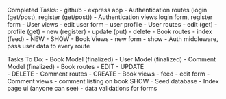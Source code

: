 Completed Tasks:
	- github
	- express app
	- Authentication routes (login (get/post), register (get/post))
	- Authentication views login form, register form 
	- User views 
		- edit user form 
		- user profile
	- User routes 
		- edit (get)
		- profile (get)
		- new (register)
		- update (put)
		- delete 
	- Book routes
		- index (feed)
		- NEW
		- SHOW
	- Book Views
		- new form
		- show 
	- Auth middleware, pass user data to every route 
	

Tasks To Do:
	- Book Model (finalized)
	- User Model (finalized)
	- Comment Model (finalized)
	- Book routes
		- EDIT
		- UPDATE		
		- DELETE 
	- Comment routes
		- CREATE
	- Book views
		- feed 
		- edit form 
	- Comment views
		- comment listing on book SHOW
	- Seed database 
	- Index page ui (anyone can see)
	- data validations for forms 
	